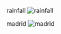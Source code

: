 rainfall
![rainfall](https://github.com/sumesh-r/ds16powerbi/assets/90661900/b2c47907-38ca-4121-813c-7b3861e0dac7)

madrid
![madrid](https://github.com/sumesh-r/ds16powerbi/assets/90661900/6f640b0d-a43f-4a43-a794-544cde4477d0)
